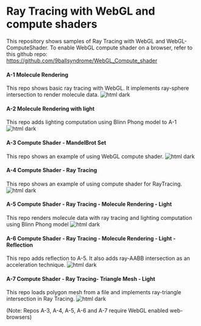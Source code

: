 # Ray Tracing with WebGL and compute shaders

This repository shows samples of Ray Tracing with WebGL and WebGL-ComputeShader. To enable
WebGL compute shader on a browser, refer to this github repo: 
https://github.com/9ballsyndrome/WebGL_Compute_shader

#### A-1 Molecule Rendering
This repo shows basic ray tracing with WebGL. It implements ray-sphere intersection to render molecule data.
![html dark](https://github.com/sdevkota007/Ray-Tracing/blob/master/screenshots/A-1.png)

#### A-2 Molecule Rendering with light
This repo adds lighting computation using Blinn Phong model to A-1
![html dark](https://github.com/sdevkota007/Ray-Tracing/blob/master/screenshots/A-1.png)


#### A-3 Compute Shader - MandelBrot Set
This repo shows an example of using WebGL compute shader.
![html dark](https://github.com/sdevkota007/Ray-Tracing/blob/master/screenshots/A-1.png)


#### A-4 Compute Shader - Ray Tracing
This repo shows an example of using compute shader for RayTracing.
![html dark](https://github.com/sdevkota007/Ray-Tracing/blob/master/screenshots/A-1.png)


#### A-5 Compute Shader - Ray Tracing - Molecule Rendering - Light
This repo renders molecule data with ray tracing and lighting computation using Blinn Phong model
![html dark](https://github.com/sdevkota007/Ray-Tracing/blob/master/screenshots/A-1.png)


#### A-6 Compute Shader - Ray Tracing - Molecule Rendering - Light - Reflection
This repo adds reflection to A-5. It also adds ray-AABB intersection as an acceleration technique.
![html dark](https://github.com/sdevkota007/Ray-Tracing/blob/master/screenshots/A-1.png)


#### A-7 Compute Shader - Ray Tracing- Triangle Mesh - Light
This repo loads polygon mesh from a file and implements ray-triangle intersection in Ray Tracing. 
![html dark](https://github.com/sdevkota007/Ray-Tracing/blob/master/screenshots/A-1.png)


(Note: Repos A-3, A-4, A-5, A-6 and A-7 require WebGL enabled web-browsers)